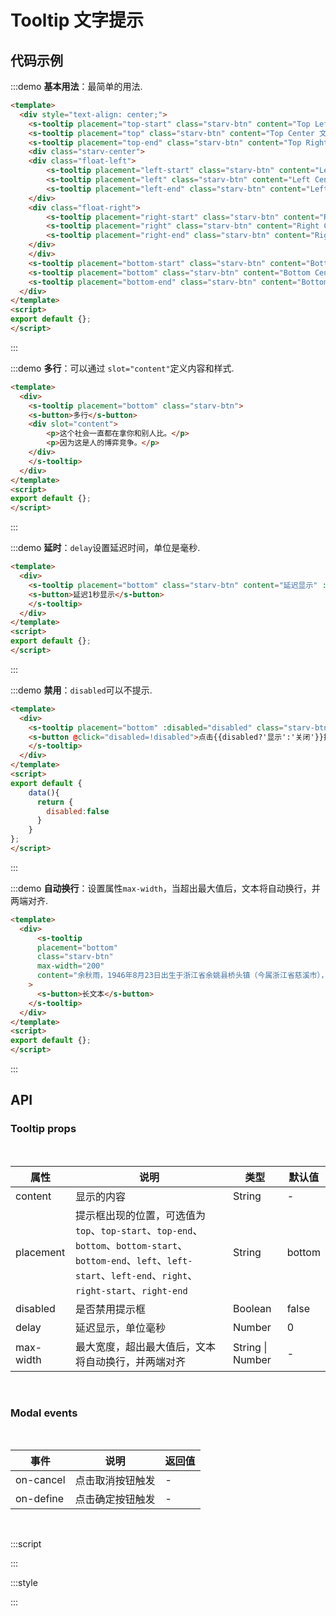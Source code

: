 # Tooltip 文字提示

## 代码示例

:::demo
**基本用法**：最简单的用法.

```html
<template>
  <div style="text-align: center;">
    <s-tooltip placement="top-start" class="starv-btn" content="Top Left 文字提示"><s-button>上左</s-button></s-tooltip>
    <s-tooltip placement="top" class="starv-btn" content="Top Center 文字提示"><s-button>上中</s-button></s-tooltip>
    <s-tooltip placement="top-end" class="starv-btn" content="Top Right 文字提示"><s-button>上右</s-button></s-tooltip>
    <div class="starv-center">
    <div class="float-left">
        <s-tooltip placement="left-start" class="starv-btn" content="Left Top 文字提示"><s-button>左上</s-button></s-tooltip>
        <s-tooltip placement="left" class="starv-btn" content="Left Center 文字提示"><s-button>左中</s-button></s-tooltip>
        <s-tooltip placement="left-end" class="starv-btn" content="Left Bottom 文字提示"><s-button>左下</s-button></s-tooltip>
    </div>
    <div class="float-right">
        <s-tooltip placement="right-start" class="starv-btn" content="Right Top 文字提示"><s-button>右上</s-button></s-tooltip>
        <s-tooltip placement="right" class="starv-btn" content="Right Center 文字提示"><s-button>右中</s-button></s-tooltip>
        <s-tooltip placement="right-end" class="starv-btn" content="Right Bottom 文字提示"><s-button>右下</s-button></s-tooltip>
    </div>
    </div>
    <s-tooltip placement="bottom-start" class="starv-btn" content="Bottom Left 文字提示"><s-button>下左</s-button></s-tooltip>
    <s-tooltip placement="bottom" class="starv-btn" content="Bottom Center 文字提示"><s-button>下中</s-button></s-tooltip>
    <s-tooltip placement="bottom-end" class="starv-btn" content="Bottom Right 文字提示"><s-button>下右</s-button></s-tooltip>
  </div>
</template>
<script>
export default {};
</script>
```
:::

:::demo
**多行**：可以通过 `slot="content"`定义内容和样式.

```html
<template>
  <div>
    <s-tooltip placement="bottom" class="starv-btn">
    <s-button>多行</s-button>
    <div slot="content">
        <p>这个社会一直都在拿你和别人比。</p>
        <p>因为这是人的博弈竞争。</p>
    </div>
    </s-tooltip>
  </div>
</template>
<script>
export default {};
</script>
```
:::

:::demo
**延时**：`delay`设置延迟时间，单位是毫秒.

```html
<template>
  <div>
    <s-tooltip placement="bottom" class="starv-btn" content="延迟显示" :delay="1000">
    <s-button>延迟1秒显示</s-button>
    </s-tooltip>
  </div>
</template>
<script>
export default {};
</script>
```
:::

:::demo
**禁用**：`disabled`可以不提示.

```html
<template>
  <div>
    <s-tooltip placement="bottom" :disabled="disabled" class="starv-btn" content="点击关闭提示">
    <s-button @click="disabled=!disabled">点击{{disabled?'显示':'关闭'}}提示</s-button>
    </s-tooltip>
  </div>
</template>
<script>
export default {
    data(){
      return {
        disabled:false
      }
    }
};
</script>
```
:::

:::demo
**自动换行**：设置属性`max-width`，当超出最大值后，文本将自动换行，并两端对齐.

```html
<template>
  <div>
      <s-tooltip
      placement="bottom"
      class="starv-btn"
      max-width="200"
      content="余秋雨，1946年8月23日出生于浙江省余姚县桥头镇（今属浙江省慈溪市），中国著名文化学者，理论家、文化史学家、散文家。"
    >
      <s-button>长文本</s-button>
    </s-tooltip>
  </div>
</template>
<script>
export default {};
</script>
```
:::

## API

### Tooltip props

<br/>

|  属性  | 说明  |  类型  |  默认值  |
|  ----  | ---- |  ----  |  ----   |
|  content  | 显示的内容 |  String  |  -  |
|  placement  | 提示框出现的位置，可选值为`top`、`top-start`、`top-end`、`bottom`、`bottom-start`、`bottom-end`、`left`、`left-start`、`left-end`、`right`、`right-start`、`right-end` |  String  |  bottom  |
|  disabled  | 是否禁用提示框  |  Boolean  |  false  |
|  delay  | 延迟显示，单位毫秒  |  Number  |  0 |
|  max-width  | 最大宽度，超出最大值后，文本将自动换行，并两端对齐  |  String \| Number  |  -  |

<br/>

### Modal events

<br/>

|  事件  | 说明  | 返回值  |
|  ----  | ---- | ---- |
|   on-cancel   | 点击取消按钮触发 |  -  |
|   on-define   | 点击确定按钮触发 |  -  |

<br/>

:::script
<script>
export default {
    data(){
      return {
        disabled:false
      }
    }
};
</script>
:::

:::style
<style scoped>
.starv-center {
  width: 360px;
  height: 140px;
  margin: auto;
  overflow: hidden;
}
.float-left {
  float: left;
  height: 140px;
  width: 62px;
}
.float-right {
  float: right;
  height: 140px;
  width: 62px;
}
</style>
:::